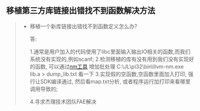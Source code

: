 ﻿## 			移植第三方库链接出错找不到函数解决方法

> * 移植一个新库链接出错找不到函数定义怎么办?
>
>   答:
>
>   1.通常是用户加入的代码使用了libc里面输入输出IO相关的函数,而我们系统没有实现的,例如scanf;
>   2.检测移植的库有没有用到我们没有实现好的函数, 可以通过[nm工具](C:\JL\pi32\bin\llvm-nm.exe) 增加批处理 C:\JL\pi32\bin\llvm-nm.exe lib.a > dump_lib.txt 看一下
>   3.实现假的空函数,空函数里面加入打印, 强行让SDK编译通过, 然后看map.txt分析,  或者程序运行加打印来看哪里调用导致的;
>   
>   4.寻求杰理技术团队FAE解决
>


